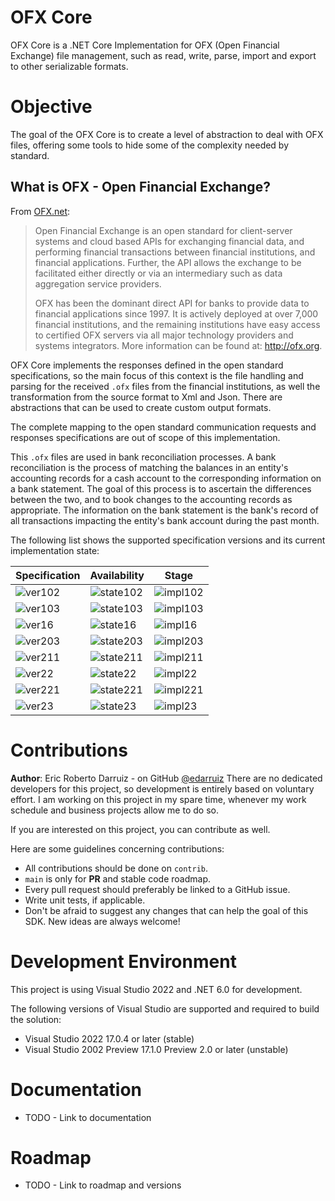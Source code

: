 # OFX Core
OFX Core is a .NET Core Implementation for OFX (Open Financial Exchange) file management, such as read, write, parse, import and export to other serializable formats.

# Objective
The goal of the OFX Core is to create a level of abstraction to deal with OFX files, offering some tools to hide some of the complexity needed by standard.


## What is OFX - Open Financial Exchange?

From [OFX.net](https://www.ofx.net/):

> Open Financial Exchange is an open standard for client-server systems and cloud based APIs for exchanging financial data, and performing financial transactions between financial institutions, and financial applications. Further, the API allows the exchange to be facilitated either directly or via an intermediary such as data aggregation service providers.
> 
> OFX has been the dominant direct API for banks to provide data to financial applications since 1997. It is actively deployed at over 7,000 financial institutions, and the remaining institutions have easy access to certified OFX servers via all major technology providers and systems integrators. More information can be found at: http://ofx.org.

OFX Core implements the responses defined in the open standard specifications, so the main focus of this context is the file handling and parsing for the received <code>.ofx</code> files from the financial institutions, as well the transformation from the source format to Xml and Json. There are abstractions that can be used to create custom output formats.

The complete mapping to the open standard communication requests and responses specifications are out of scope of this implementation.

This <code>.ofx</code> files are used in bank reconciliation processes. A bank reconciliation is the process of matching the balances in an entity's accounting records for a cash account to the corresponding information on a bank statement. The goal of this process is to ascertain the differences between the two, and to book changes to the accounting records as appropriate. The information on the bank statement is the bank's record of all transactions impacting the entity's bank account during the past month.

The following list shows the supported specification versions and its current implementation state:

| Specification | Availability | Stage |
| --- | --- | --- |
| ![ver102](https://img.shields.io/badge/version-1.0.2-sucess) | ![state102](https://img.shields.io/badge/state-supported-sucess) | ![impl102](https://img.shields.io/badge/development-in%20progress-sucess) |
| ![ver103](https://img.shields.io/badge/version-1.0.3-inactive) | ![state103](https://img.shields.io/badge/state-not%20supported-inactive) | ![impl103](https://img.shields.io/badge/development-not%20implemented-inactive) |
| ![ver16](https://img.shields.io/badge/version-1.6-inactive) | ![state16](https://img.shields.io/badge/state-not%20supported-inactive) | ![impl16](https://img.shields.io/badge/development-not%20implemented-inactive) |
| ![ver203](https://img.shields.io/badge/version-2.0.3-inactive) | ![state203](https://img.shields.io/badge/state-not%20supported-inactive) | ![impl203](https://img.shields.io/badge/development-not%20implemented-inactive) |
| ![ver211](https://img.shields.io/badge/version-2.1.1-inactive) | ![state211](https://img.shields.io/badge/state-not%20supported-inactive) | ![impl211](https://img.shields.io/badge/development-not%20implemented-inactive) |
| ![ver22](https://img.shields.io/badge/version-2.2-inactive) | ![state22](https://img.shields.io/badge/state-not%20supported-inactive) | ![impl22](https://img.shields.io/badge/development-not%20implemented-inactive) |
| ![ver221](https://img.shields.io/badge/version-2.2.1-inactive) | ![state221](https://img.shields.io/badge/state-not%20supported-inactive) | ![impl221](https://img.shields.io/badge/development-not%20implemented-inactive) |
| ![ver23](https://img.shields.io/badge/version-2.3-inactive) | ![state23](https://img.shields.io/badge/state-not%20supported-inactive) | ![impl23](https://img.shields.io/badge/development-not%20implemented-inactive) |

# Contributions
**Author**: Eric Roberto Darruiz - on GitHub [@edarruiz](https://github.com/edarruiz)
There are no dedicated developers for this project, so development is entirely based on voluntary effort. I am working on this project in my spare time, whenever my work schedule and business projects allow me to do so.

If you are interested on this project, you can contribute as well. 

Here are some guidelines concerning contributions:
- All contributions should be done on <code>contrib</code>.
- <code>main</code> is only for **PR** and stable code roadmap.
- Every pull request should preferably be linked to a GitHub issue.
- Write unit tests, if applicable.
- Don't be afraid to suggest any changes that can help the goal of this SDK. New ideas are always welcome!


# Development Environment
This project is using Visual Studio 2022 and .NET 6.0 for development.

The following versions of Visual Studio are supported and required to build the solution:
- Visual Studio 2022 17.0.4 or later (stable)
- Visual Studio 2002 Preview 17.1.0 Preview 2.0 or later (unstable)


# Documentation
- TODO - Link to documentation

# Roadmap
- TODO - Link to roadmap and versions
